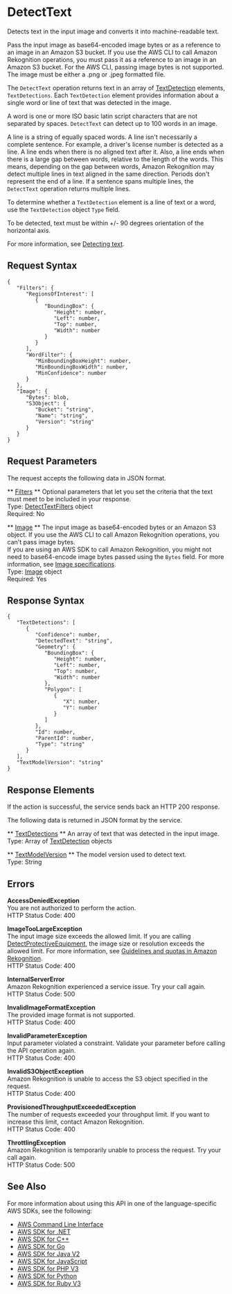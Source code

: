 # DetectText<a name="API_DetectText"></a>

Detects text in the input image and converts it into machine\-readable text\.

Pass the input image as base64\-encoded image bytes or as a reference to an image in an Amazon S3 bucket\. If you use the AWS CLI to call Amazon Rekognition operations, you must pass it as a reference to an image in an Amazon S3 bucket\. For the AWS CLI, passing image bytes is not supported\. The image must be either a \.png or \.jpeg formatted file\. 

The `DetectText` operation returns text in an array of [TextDetection](API_TextDetection.md) elements, `TextDetections`\. Each `TextDetection` element provides information about a single word or line of text that was detected in the image\. 

A word is one or more ISO basic latin script characters that are not separated by spaces\. `DetectText` can detect up to 100 words in an image\.

A line is a string of equally spaced words\. A line isn't necessarily a complete sentence\. For example, a driver's license number is detected as a line\. A line ends when there is no aligned text after it\. Also, a line ends when there is a large gap between words, relative to the length of the words\. This means, depending on the gap between words, Amazon Rekognition may detect multiple lines in text aligned in the same direction\. Periods don't represent the end of a line\. If a sentence spans multiple lines, the `DetectText` operation returns multiple lines\.

To determine whether a `TextDetection` element is a line of text or a word, use the `TextDetection` object `Type` field\. 

To be detected, text must be within \+/\- 90 degrees orientation of the horizontal axis\.

For more information, see [Detecting text](text-detection.md)\.

## Request Syntax<a name="API_DetectText_RequestSyntax"></a>

```
{
   "Filters": { 
      "RegionsOfInterest": [ 
         { 
            "BoundingBox": { 
               "Height": number,
               "Left": number,
               "Top": number,
               "Width": number
            }
         }
      ],
      "WordFilter": { 
         "MinBoundingBoxHeight": number,
         "MinBoundingBoxWidth": number,
         "MinConfidence": number
      }
   },
   "Image": { 
      "Bytes": blob,
      "S3Object": { 
         "Bucket": "string",
         "Name": "string",
         "Version": "string"
      }
   }
}
```

## Request Parameters<a name="API_DetectText_RequestParameters"></a>

The request accepts the following data in JSON format\.

 ** [Filters](#API_DetectText_RequestSyntax) **   <a name="rekognition-DetectText-request-Filters"></a>
Optional parameters that let you set the criteria that the text must meet to be included in your response\.  
Type: [DetectTextFilters](API_DetectTextFilters.md) object  
Required: No

 ** [Image](#API_DetectText_RequestSyntax) **   <a name="rekognition-DetectText-request-Image"></a>
The input image as base64\-encoded bytes or an Amazon S3 object\. If you use the AWS CLI to call Amazon Rekognition operations, you can't pass image bytes\.   
If you are using an AWS SDK to call Amazon Rekognition, you might not need to base64\-encode image bytes passed using the `Bytes` field\. For more information, see [Image specifications](images-information.md)\.  
Type: [Image](API_Image.md) object  
Required: Yes

## Response Syntax<a name="API_DetectText_ResponseSyntax"></a>

```
{
   "TextDetections": [ 
      { 
         "Confidence": number,
         "DetectedText": "string",
         "Geometry": { 
            "BoundingBox": { 
               "Height": number,
               "Left": number,
               "Top": number,
               "Width": number
            },
            "Polygon": [ 
               { 
                  "X": number,
                  "Y": number
               }
            ]
         },
         "Id": number,
         "ParentId": number,
         "Type": "string"
      }
   ],
   "TextModelVersion": "string"
}
```

## Response Elements<a name="API_DetectText_ResponseElements"></a>

If the action is successful, the service sends back an HTTP 200 response\.

The following data is returned in JSON format by the service\.

 ** [TextDetections](#API_DetectText_ResponseSyntax) **   <a name="rekognition-DetectText-response-TextDetections"></a>
An array of text that was detected in the input image\.  
Type: Array of [TextDetection](API_TextDetection.md) objects

 ** [TextModelVersion](#API_DetectText_ResponseSyntax) **   <a name="rekognition-DetectText-response-TextModelVersion"></a>
The model version used to detect text\.  
Type: String

## Errors<a name="API_DetectText_Errors"></a>

 **AccessDeniedException**   
You are not authorized to perform the action\.  
HTTP Status Code: 400

 **ImageTooLargeException**   
The input image size exceeds the allowed limit\. If you are calling [DetectProtectiveEquipment](API_DetectProtectiveEquipment.md), the image size or resolution exceeds the allowed limit\. For more information, see [Guidelines and quotas in Amazon Rekognition](limits.md)\.   
HTTP Status Code: 400

 **InternalServerError**   
Amazon Rekognition experienced a service issue\. Try your call again\.  
HTTP Status Code: 500

 **InvalidImageFormatException**   
The provided image format is not supported\.   
HTTP Status Code: 400

 **InvalidParameterException**   
Input parameter violated a constraint\. Validate your parameter before calling the API operation again\.  
HTTP Status Code: 400

 **InvalidS3ObjectException**   
Amazon Rekognition is unable to access the S3 object specified in the request\.  
HTTP Status Code: 400

 **ProvisionedThroughputExceededException**   
The number of requests exceeded your throughput limit\. If you want to increase this limit, contact Amazon Rekognition\.  
HTTP Status Code: 400

 **ThrottlingException**   
Amazon Rekognition is temporarily unable to process the request\. Try your call again\.  
HTTP Status Code: 500

## See Also<a name="API_DetectText_SeeAlso"></a>

For more information about using this API in one of the language\-specific AWS SDKs, see the following:
+  [AWS Command Line Interface](https://docs.aws.amazon.com/goto/aws-cli/rekognition-2016-06-27/DetectText) 
+  [AWS SDK for \.NET](https://docs.aws.amazon.com/goto/DotNetSDKV3/rekognition-2016-06-27/DetectText) 
+  [AWS SDK for C\+\+](https://docs.aws.amazon.com/goto/SdkForCpp/rekognition-2016-06-27/DetectText) 
+  [AWS SDK for Go](https://docs.aws.amazon.com/goto/SdkForGoV1/rekognition-2016-06-27/DetectText) 
+  [AWS SDK for Java V2](https://docs.aws.amazon.com/goto/SdkForJavaV2/rekognition-2016-06-27/DetectText) 
+  [AWS SDK for JavaScript](https://docs.aws.amazon.com/goto/AWSJavaScriptSDK/rekognition-2016-06-27/DetectText) 
+  [AWS SDK for PHP V3](https://docs.aws.amazon.com/goto/SdkForPHPV3/rekognition-2016-06-27/DetectText) 
+  [AWS SDK for Python](https://docs.aws.amazon.com/goto/boto3/rekognition-2016-06-27/DetectText) 
+  [AWS SDK for Ruby V3](https://docs.aws.amazon.com/goto/SdkForRubyV3/rekognition-2016-06-27/DetectText) 